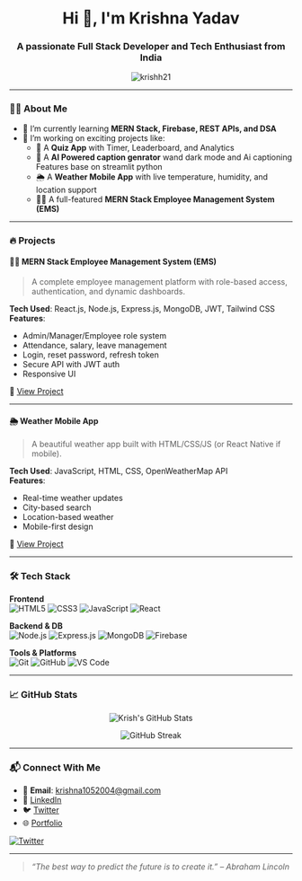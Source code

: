 <h1 align="center">Hi 👋, I'm Krishna Yadav</h1>
<h3 align="center">A passionate Full Stack Developer and Tech Enthusiast from India</h3>

<p align="center">
  <img src="https://komarev.com/ghpvc/?username=krishh21&label=Profile%20views&color=0e75b6&style=flat" alt="krishh21" />
</p>

---

### 🧑‍💻 About Me

- 🌱 I’m currently learning **MERN Stack, Firebase, REST APIs, and DSA**
- 🔭 I’m working on exciting projects like:
  - 🚀 A **Quiz App** with Timer, Leaderboard, and Analytics  
  - 📸 A **AI Powered caption genrator** wand dark mode and Ai captioning Features base on streamlit python  
  - 🌦️ A **Weather Mobile App** with live temperature, humidity, and location support  
  - 🧑‍💼 A full-featured **MERN Stack Employee Management System (EMS)**

---

### 🔥 Projects

#### 🧑‍💼 MERN Stack Employee Management System (EMS)
> A complete employee management platform with role-based access, authentication, and dynamic dashboards.

**Tech Used**: React.js, Node.js, Express.js, MongoDB, JWT, Tailwind CSS  
**Features**:
- Admin/Manager/Employee role system
- Attendance, salary, leave management
- Login, reset password, refresh token
- Secure API with JWT auth
- Responsive UI

🔗 [View Project](https://github.com/krishh21/Mern-stack-EMS-client)

---

#### 🌦️ Weather Mobile App
> A beautiful weather app built with HTML/CSS/JS (or React Native if mobile).

**Tech Used**: JavaScript, HTML, CSS, OpenWeatherMap API  
**Features**:
- Real-time weather updates
- City-based search
- Location-based weather
- Mobile-first design

🔗 [View Project](https://github.com/krishh21/weather-app)

---

### 🛠️ Tech Stack

**Frontend**  
![HTML5](https://img.shields.io/badge/html5-E34F26?logo=html5&logoColor=white&style=for-the-badge)
![CSS3](https://img.shields.io/badge/css3-1572B6?logo=css3&logoColor=white&style=for-the-badge)
![JavaScript](https://img.shields.io/badge/javascript-F7DF1E?logo=javascript&logoColor=black&style=for-the-badge)
![React](https://img.shields.io/badge/react-20232A?logo=react&logoColor=61DAFB&style=for-the-badge)

**Backend & DB**  
![Node.js](https://img.shields.io/badge/node.js-339933?logo=node.js&logoColor=white&style=for-the-badge)
![Express.js](https://img.shields.io/badge/express.js-000000?logo=express&logoColor=white&style=for-the-badge)
![MongoDB](https://img.shields.io/badge/mongodb-47A248?logo=mongodb&logoColor=white&style=for-the-badge)
![Firebase](https://img.shields.io/badge/firebase-ffca28?logo=firebase&logoColor=black&style=for-the-badge)

**Tools & Platforms**  
![Git](https://img.shields.io/badge/git-F05032?logo=git&logoColor=white&style=for-the-badge)
![GitHub](https://img.shields.io/badge/github-181717?logo=github&logoColor=white&style=for-the-badge)
![VS Code](https://img.shields.io/badge/VS%20Code-007ACC?logo=visual-studio-code&logoColor=white&style=for-the-badge)

---

### 📈 GitHub Stats

<p align="center">
  <img src="https://github-readme-stats.vercel.app/api?username=krishh21&show_icons=true&theme=tokyonight" alt="Krish's GitHub Stats" />
</p>

<p align="center">
  <img src="https://streak-stats.demolab.com/?user=krishh21&theme=tokyonight" alt="GitHub Streak" />
</p>

---

### 📬 Connect With Me

- 📧 **Email**: krishna1052004@gmail.com  
- 💼 [LinkedIn](https://www.linkedin.com/in/krishna-yadav-27aa8026a/)  
- 🐦 [Twitter](https://x.com/itskrish24)  
- 🌐 [Portfolio](https://my-portfolio-krishh21s-projects.vercel.app/)  

<p align="left">
  <a href="https://twitter.com/itskrish24" target="blank">
    <img src="https://img.shields.io/badge/Twitter-1DA1F2?logo=twitter&logoColor=white&style=for-the-badge" alt="Twitter" />
  </a>
</p>

---

> _“The best way to predict the future is to create it.” – Abraham Lincoln_
